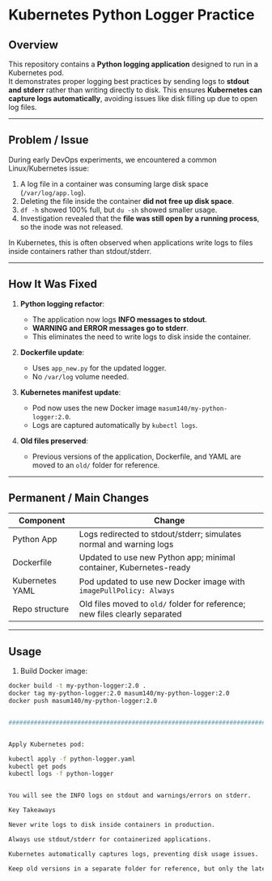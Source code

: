 # Kubernetes Python Logger Practice

## Overview

This repository contains a **Python logging application** designed to run in a Kubernetes pod.  
It demonstrates proper logging best practices by sending logs to **stdout and stderr** rather than writing directly to disk. This ensures **Kubernetes can capture logs automatically**, avoiding issues like disk filling up due to open log files.

---

## Problem / Issue

During early DevOps experiments, we encountered a common Linux/Kubernetes issue:

1. A log file in a container was consuming large disk space (`/var/log/app.log`).
2. Deleting the file inside the container **did not free up disk space**.
3. `df -h` showed 100% full, but `du -sh` showed smaller usage.
4. Investigation revealed that the **file was still open by a running process**, so the inode was not released.  

In Kubernetes, this is often observed when applications write logs to files inside containers rather than stdout/stderr.

---

## How It Was Fixed

1. **Python logging refactor**:
   - The application now logs **INFO messages to stdout**.
   - **WARNING and ERROR messages go to stderr**.
   - This eliminates the need to write logs to disk inside the container.

2. **Dockerfile update**:
   - Uses `app_new.py` for the updated logger.
   - No `/var/log` volume needed.

3. **Kubernetes manifest update**:
   - Pod now uses the new Docker image `masum140/my-python-logger:2.0`.
   - Logs are captured automatically by `kubectl logs`.

4. **Old files preserved**:
   - Previous versions of the application, Dockerfile, and YAML are moved to an `old/` folder for reference.

---

## Permanent / Main Changes

| Component        | Change |
|-----------------|--------|
| Python App      | Logs redirected to stdout/stderr; simulates normal and warning logs |
| Dockerfile      | Updated to use new Python app; minimal container, Kubernetes-ready |
| Kubernetes YAML | Pod updated to use new Docker image with `imagePullPolicy: Always` |
| Repo structure  | Old files moved to `old/` folder for reference; new files clearly separated |

---

## Usage

1. Build Docker image:

```bash
docker build -t my-python-logger:2.0 .
docker tag my-python-logger:2.0 masum140/my-python-logger:2.0
docker push masum140/my-python-logger:2.0


###############################################################################################################################


Apply Kubernetes pod:

kubectl apply -f python-logger.yaml
kubectl get pods
kubectl logs -f python-logger


You will see the INFO logs on stdout and warnings/errors on stderr.

Key Takeaways

Never write logs to disk inside containers in production.

Always use stdout/stderr for containerized applications.

Kubernetes automatically captures logs, preventing disk usage issues.

Keep old versions in a separate folder for reference, but only the latest version should be deployed.
